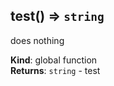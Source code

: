 <a name="test"></a>

## test() ⇒ <code>string</code>
does nothing

**Kind**: global function  
**Returns**: <code>string</code> - test  
